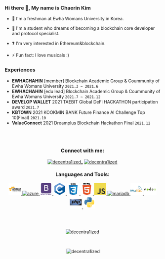 
### Hi there 👋, My name is Chaerin Kim

- 🌱 I'm a freshman at Ewha Womans University in Korea.  
  

- 🔭 I'm a student who dreams of becoming a blockchain core developer and protocol specialist.  
  

- ❓ I'm very interested in Ethereum&blockchain.  
  

- ⚡ Fun fact: I love musicals :)   


### Experiences

- **EWHACHAHIN** [member] Blockchain Academic Group & Coummunity of Ewha Womans University  `2021.3 ~ 2021.6`
- **EWHACHAHIN** [edu lead] Blockchain Academic Group & Coummunity of Ewha Womans University  `2021.7 ~ 2021.12`
- **DEVELOP WALLET** 2021 TAEBIT Global DeFi HACKATHON participation award `2021.7`
- **KBTOWN** 2021 KOOKMIN BANK Future Finance AI Challenge Top 10(Final) `2021.10`
- **ValueConnect** 2021 Dreamplus Blockchain Hackathon Final `2021.12`
  
  
<br><br>
  
  
<h3 align="center">Connect with me:</h3>
<p align="center">
<a href="https://twitter.com/decentra1ized_" target="blank"><img align="center" src="https://raw.githubusercontent.com/rahuldkjain/github-profile-readme-generator/master/src/images/icons/Social/twitter.svg" alt="decentra1ized_" height="30" width="40" /></a>
<a href="https://stackoverflow.com/users/16999878/decentra1ized" target="blank"><img align="center" src="https://raw.githubusercontent.com/rahuldkjain/github-profile-readme-generator/master/src/images/icons/Social/stack-overflow.svg" alt="decentra1ized" height="30" width="40" /></a>
</p>

<h3 align="center">Languages and Tools:</h3>
<p align="center"> <a href="https://aws.amazon.com" target="_blank"> <img src="https://raw.githubusercontent.com/devicons/devicon/master/icons/amazonwebservices/amazonwebservices-original-wordmark.svg" alt="aws" width="40" height="40"/> </a> <a href="https://azure.microsoft.com/en-in/" target="_blank"> <img src="https://www.vectorlogo.zone/logos/microsoft_azure/microsoft_azure-icon.svg" alt="azure" width="40" height="40"/> </a> <a href="https://getbootstrap.com" target="_blank"> <img src="https://raw.githubusercontent.com/devicons/devicon/master/icons/bootstrap/bootstrap-plain-wordmark.svg" alt="bootstrap" width="40" height="40"/> </a> <a href="https://www.cprogramming.com/" target="_blank"> <img src="https://raw.githubusercontent.com/devicons/devicon/master/icons/c/c-original.svg" alt="c" width="40" height="40"/> </a> <a href="https://www.w3schools.com/css/" target="_blank"> <img src="https://raw.githubusercontent.com/devicons/devicon/master/icons/css3/css3-original-wordmark.svg" alt="css3" width="40" height="40"/> </a> <a href="https://www.w3.org/html/" target="_blank"> <img src="https://raw.githubusercontent.com/devicons/devicon/master/icons/html5/html5-original-wordmark.svg" alt="html5" width="40" height="40"/> </a> <a href="https://developer.mozilla.org/en-US/docs/Web/JavaScript" target="_blank"> <img src="https://raw.githubusercontent.com/devicons/devicon/master/icons/javascript/javascript-original.svg" alt="javascript" width="40" height="40"/> </a> <a href="https://mariadb.org/" target="_blank"> <img src="https://www.vectorlogo.zone/logos/mariadb/mariadb-icon.svg" alt="mariadb" width="40" height="40"/> </a> <a href="https://www.mysql.com/" target="_blank"> <img src="https://raw.githubusercontent.com/devicons/devicon/master/icons/mysql/mysql-original-wordmark.svg" alt="mysql" width="40" height="40"/> </a> <a href="https://nodejs.org" target="_blank"> <img src="https://raw.githubusercontent.com/devicons/devicon/master/icons/nodejs/nodejs-original-wordmark.svg" alt="nodejs" width="40" height="40"/> </a> <a href="https://www.php.net" target="_blank"> <img src="https://raw.githubusercontent.com/devicons/devicon/master/icons/php/php-original.svg" alt="php" width="40" height="40"/> </a> <a href="https://www.python.org" target="_blank"> <img src="https://raw.githubusercontent.com/devicons/devicon/master/icons/python/python-original.svg" alt="python" width="40" height="40"/> </a> </p>
<br>
<br> 
<p  align="center"><img align="center" src="https://github-readme-stats.vercel.app/api/top-langs?username=decentra1ized&show_icons=true&locale=en&layout=compact" alt="decentra1ized" /></p>
<br>
<p  align="center">&nbsp;<img align="center" src="https://github-readme-stats.vercel.app/api?username=decentra1ized&show_icons=true&locale=en" alt="decentra1ized" /></p>

